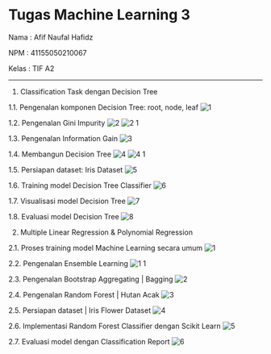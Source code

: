 # Tugas Machine Learning 3

Nama		: Afif Naufal Hafidz

NPM		: 41155050210067

Kelas		: TIF A2

---

1.	Classification Task dengan Decision Tree

1.1.	 Pengenalan komponen Decision Tree: root, node, leaf
![1](https://github.com/user-attachments/assets/6493140a-08d7-40cc-a4b6-8411d863a187)

1.2.	 Pengenalan Gini Impurity
![2](https://github.com/user-attachments/assets/6e4c06db-f93c-40d3-bc24-7a0be7e044ed) 
![2 1](https://github.com/user-attachments/assets/73db312f-575b-4e90-a68b-3a9616dc82cc)
 
1.3.	 Pengenalan Information Gain
![3](https://github.com/user-attachments/assets/0f7921c1-8433-4a21-b596-c1cb136d1308)
 
1.4.	 Membangun Decision Tree
![4](https://github.com/user-attachments/assets/b6c3e8f6-ed66-41cd-bb1a-78d0d3ff43d1)
![4 1](https://github.com/user-attachments/assets/97434bf9-71a8-4a4f-bfb1-ab173a937338)
 
1.5.	 Persiapan dataset: Iris Dataset
![5](https://github.com/user-attachments/assets/3b1e3191-c0d0-4634-9c48-0196bc85fd0f)

1.6.	 Training model Decision Tree Classifier
![6](https://github.com/user-attachments/assets/6540581e-47a3-4e8a-951a-99f9fc1ace03)

1.7.	 Visualisasi model Decision Tree
![7](https://github.com/user-attachments/assets/11fe935f-9255-43ce-810d-e34fd7985f40)

1.8.	 Evaluasi model Decision Tree
![8](https://github.com/user-attachments/assets/2fe37e9f-5d9a-4fb8-abf7-7ca7593d621e)
 
2.	Multiple Linear Regression & Polynomial Regression

2.1.	 Proses training model Machine Learning secara umum
![1](https://github.com/user-attachments/assets/d6f6fab4-0b6f-455f-89f6-b4132ff53c2c)
 
2.2.	 Pengenalan Ensemble Learning
![1 1](https://github.com/user-attachments/assets/6d0cffef-0713-49ee-9212-160429140d43)
 
2.3.	 Pengenalan Bootstrap Aggregating | Bagging
![2](https://github.com/user-attachments/assets/0dc81f5c-ba48-4573-af67-f4cc843ed1ec)
 
2.4.	 Pengenalan Random Forest | Hutan Acak
![3](https://github.com/user-attachments/assets/1a1fffec-1363-4c4c-8858-c4115aad552e)

2.5.	 Persiapan dataset | Iris Flower Dataset
![4](https://github.com/user-attachments/assets/5da11305-ae9d-4a85-8cb0-c427e0e03f70)

2.6.	Implementasi Random Forest Classifier dengan Scikit Learn
![5](https://github.com/user-attachments/assets/3e217704-594f-4f63-935a-0db60cc33ae1)
 
2.7.	 Evaluasi model  dengan Classification Report
![6](https://github.com/user-attachments/assets/f1372843-6c90-4416-9d8e-8807e7ff6040) 
 

